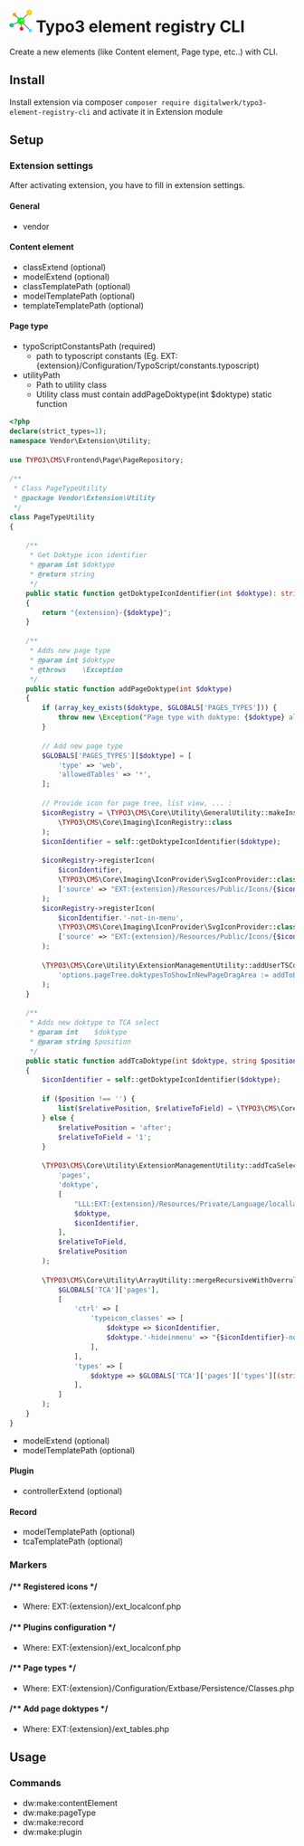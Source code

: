 # <img src="https://github.com/samo-mihal/typo3-element-registry-cli/raw/master/Resources/Public/Icons/Extension.svg?sanitize=true" width="40" height="40"/> Typo3 element registry CLI
Create a new elements (like Content element, Page type, etc..) with CLI.

## Install
Install extension via composer `composer require digitalwerk/typo3-element-registry-cli` and activate it in Extension module

## Setup
### Extension settings
After activating extension, you have to fill in extension settings.

#### General
- vendor

#### Content element
- classExtend (optional)
- modelExtend (optional)
- classTemplatePath (optional)
- modelTemplatePath (optional)
- templateTemplatePath (optional)

#### Page type
- typoScriptConstantsPath (required)
  - path to typoscript constants (Eg. EXT:{extension}/Configuration/TypoScript/constants.typoscript)
- utilityPath
    - Path to utility class
    - Utility class must contain addPageDoktype(int $doktype) static function
```php
<?php
declare(strict_types=1);
namespace Vendor\Extension\Utility;

use TYPO3\CMS\Frontend\Page\PageRepository;

/**
 * Class PageTypeUtility
 * @package Vendor\Extension\Utility
 */
class PageTypeUtility
{

    /**
     * Get Doktype icon identifier
     * @param int $doktype
     * @return string
     */
    public static function getDoktypeIconIdentifier(int $doktype): string
    {
        return "{extension}-{$doktype}";
    }

    /**
     * Adds new page type
     * @param int $doktype
     * @throws    \Exception
     */
    public static function addPageDoktype(int $doktype)
    {
        if (array_key_exists($doktype, $GLOBALS['PAGES_TYPES'])) {
            throw new \Exception("Page type with doktype: {$doktype} already exists!", 1485421360);
        }

        // Add new page type
        $GLOBALS['PAGES_TYPES'][$doktype] = [
            'type' => 'web',
            'allowedTables' => '*',
        ];

        // Provide icon for page tree, list view, ... :
        $iconRegistry = \TYPO3\CMS\Core\Utility\GeneralUtility::makeInstance(
            \TYPO3\CMS\Core\Imaging\IconRegistry::class
        );
        $iconIdentifier = self::getDoktypeIconIdentifier($doktype);

        $iconRegistry->registerIcon(
            $iconIdentifier,
            \TYPO3\CMS\Core\Imaging\IconProvider\SvgIconProvider::class,
            ['source' => "EXT:{extension}/Resources/Public/Icons/{$iconIdentifier}.svg"]
        );
        $iconRegistry->registerIcon(
            $iconIdentifier.'-not-in-menu',
            \TYPO3\CMS\Core\Imaging\IconProvider\SvgIconProvider::class,
            ['source' => "EXT:{extension}/Resources/Public/Icons/{$iconIdentifier}-not-in-menu.svg"]
        );

        \TYPO3\CMS\Core\Utility\ExtensionManagementUtility::addUserTSConfig(
            'options.pageTree.doktypesToShowInNewPageDragArea := addToList(' . $doktype . ')'
        );
    }

    /**
     * Adds new doktype to TCA select
     * @param int    $doktype
     * @param string $position
     */
    public static function addTcaDoktype(int $doktype, string $position = '')
    {
        $iconIdentifier = self::getDoktypeIconIdentifier($doktype);

        if ($position !== '') {
            list($relativePosition, $relativeToField) = \TYPO3\CMS\Core\Utility\GeneralUtility::trimExplode(':', $position);
        } else {
            $relativePosition = 'after';
            $relativeToField = '1';
        }

        \TYPO3\CMS\Core\Utility\ExtensionManagementUtility::addTcaSelectItem(
            'pages',
            'doktype',
            [
                "LLL:EXT:{extension}/Resources/Private/Language/locallang_db.xlf:page.type.{$doktype}.label",
                $doktype,
                $iconIdentifier,
            ],
            $relativeToField,
            $relativePosition
        );

        \TYPO3\CMS\Core\Utility\ArrayUtility::mergeRecursiveWithOverrule(
            $GLOBALS['TCA']['pages'],
            [
                'ctrl' => [
                    'typeicon_classes' => [
                        $doktype => $iconIdentifier,
                        $doktype.'-hideinmenu' => "{$iconIdentifier}-not-in-menu",
                    ],
                ],
                'types' => [
                    $doktype => $GLOBALS['TCA']['pages']['types'][(string)PageRepository::DOKTYPE_DEFAULT],
                ],
            ]
        );
    }
}


```
- modelExtend (optional)
- modelTemplatePath (optional)

#### Plugin
- controllerExtend (optional)

#### Record
- modelTemplatePath (optional)
- tcaTemplatePath (optional)

### Markers
#### /** Registered icons */
- Where: EXT:{extension}/ext_localconf.php

#### /** Plugins configuration */
- Where: EXT:{extension}/ext_localconf.php

#### /** Page types */
- Where: EXT:{extension}/Configuration/Extbase/Persistence/Classes.php

#### /** Add page doktypes */
- Where: EXT:{extension}/ext_tables.php

## Usage
### Commands
- dw:make:contentElement
- dw:make:pageType
- dw:make:record
- dw:make:plugin